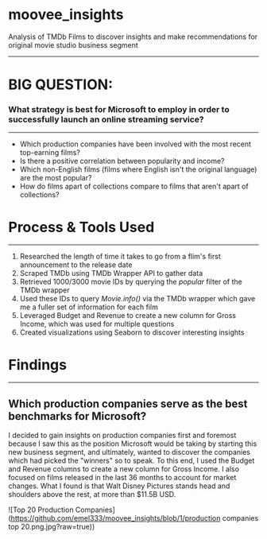# moovee_insights

Analysis of TMDb Films to discover insights and make recommendations for original movie studio business segment

---

# BIG QUESTION: 

### What strategy is best for Microsoft to employ in order to successfully launch an online streaming service?

---

<ul>
    <li>Which production companies have been involved with the most recent top-earning films?</li>
    <li>Is there a positive correlation between popularity and income?</li>
    <li>Which non-English films (films where English isn't the original language) are the most popular?</li>
    <li>How do films apart of collections compare to films that aren't apart of collections?</li>
</ul>


# Process & Tools Used

---

<ol>
    <li>Researched the length of time it takes to go from a flim's first announcement to the release date</li>
    <li>Scraped TMDb using TMDb Wrapper API to gather data</li>
    <li>Retrieved 1000/3000 movie IDs by querying the <i>popular</i> filter of the TMDb wrapper</li>
    <li>Used these IDs to query <i>Movie.info()</i> via the TMDb wrapper which gave me a fuller set of information for each film</li>
    <li>Leveraged Budget and Revenue to create a new column for Gross Income, which was used for multiple questions</li>
    <li>Created visualizations using Seaborn to discover interesting insights</li>
</ol>


# Findings

---

## Which production companies serve as the best benchmarks for Microsoft?

I decided to gain insights on production companies first and foremost because I saw this as the position Microsoft would be taking by starting this new business segment, and ultimately, wanted to discover the companies which had picked the "winners" so to speak. To this end, I used the Budget and Revenue columns to create a new column for Gross Income. I also focused on films released in the last 36 months to account for market changes. What I found is that Walt Disney Pictures stands head and shoulders above the rest, at more than $11.5B USD.
    

![Top 20 Production Companies](https://github.com/emel333/moovee_insights/blob/1/production companies top 20.png.jpg?raw=true))

